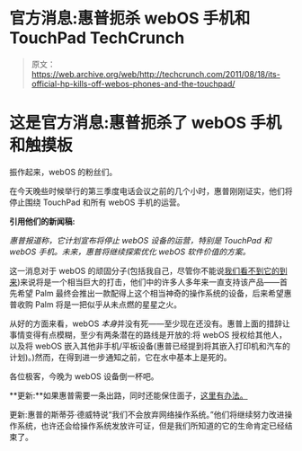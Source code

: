 # 官方消息:惠普扼杀 webOS 手机和 TouchPad TechCrunch

> 原文：<https://web.archive.org/web/http://techcrunch.com/2011/08/18/its-official-hp-kills-off-webos-phones-and-the-touchpad/>

# 这是官方消息:惠普扼杀了 webOS 手机和触摸板

振作起来，webOS 的粉丝们。

在今天晚些时候举行的第三季度电话会议之前的几个小时，惠普刚刚证实，他们将停止围绕 TouchPad 和所有 webOS 手机的运营。

**引用他们的新闻稿:**

*惠普报道称，它计划宣布将停止 webOS 设备的运营，特别是 TouchPad 和 webOS 手机。未来，惠普将继续探索优化 webOS 软件价值的方案。*

这一消息对于 webOS 的顽固分子(包括我自己，尽管你不能说[我们看不到它的到来](https://web.archive.org/web/20230203100538/https://techcrunch.com/2011/08/09/the-lonesome-death-of-webos/))来说将是一个相当巨大的打击，他们中的许多人多年来一直支持该产品——首先希望 Palm 最终会推出一款配得上这个相当神奇的操作系统的设备，后来希望惠普收购 Palm 将是一把似乎从未点燃的星星之火。

从好的方面来看，webOS *本身*并没有死——至少现在还没有。惠普上面的措辞让事情变得有点模糊，至少有两条潜在的路线是开放的:将 webOS 授权给其他人，以及将 webOS 嵌入其他非手机/平板设备(惠普已经提到将其嵌入打印机和汽车的计划)。)然而，在得到进一步通知之前，它在水中基本上是死的。

各位极客，今晚为 webOS 设备倒一杯吧。

**更新:**如果惠普需要一条出路，同时还能保住面子，[这里有办法。](https://web.archive.org/web/20230203100538/https://techcrunch.com/2011/08/18/okay-hp-lets-make-some-lemonade/)

更新:惠普的斯蒂芬·德威特说“我们不会放弃网络操作系统。”他们将继续努力改进操作系统，也许还会给操作系统发放许可证，但是我们所知道的它的生命肯定已经结束了。